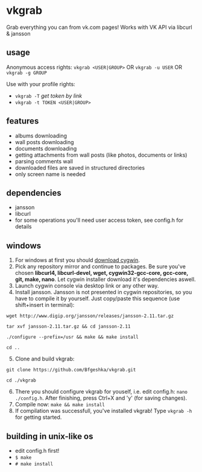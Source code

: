 # vkgrab
Grab everything you can from vk.com pages! Works with VK API via libcurl &amp; jansson

## usage
Anonymous access rights:
```vkgrab <USER|GROUP>```
OR
```vkgrab -u USER```
OR
```vkgrab -g GROUP```

Use with your profile rights:
* ```vkgrab -T``` *get token by link*
* ```vkgrab -t TOKEN <USER|GROUP>```


## features
* albums downloading
* wall posts downloading
* documents downloading
* getting attachments from wall posts (like photos, documents or links)
* parsing comments wall
* downloaded files are saved in structured directories
* only screen name is needed

## dependencies
* jansson
* libcurl
* for some operations you'll need user access token, see config.h for details

## windows
1. For windows at first you should [download cygwin](https://cygwin.com/install.html).
2. Pick any repository mirror and continue to packages. Be sure you've chosen **libcurl4, libcurl-devel, wget, cygwin32-gcc-core, gcc-core, git, make, nano**. Let cygwin installer download it's dependencies aswell.
3. Launch cygwin console via desktop link or any other way.
4. Install jansson. Jansson is not presented in cygwin repositories, so you have to compile it by yourself. Just copy/paste this sequence (use shift+insert in terminal):
  ```
  wget http://www.digip.org/jansson/releases/jansson-2.11.tar.gz

  tar xvf jansson-2.11.tar.gz && cd jansson-2.11

  ./configure --prefix=/usr && make && make install

  cd ..
  ```
5. Clone and build vkgrab:
  ```
  git clone https://github.com/Bfgeshka/vkgrab.git

  cd ./vkgrab
  ```
6. There you should configure vkgrab for youself, i.e. edit config.h: ```nano ./config.h```. After finishing, press Ctrl+X and 'y' (for saving changes).
7. Compile now: ```make && make install```
8. If compilation was successfull, you've installed vkgrab! Type ```vkgrab -h``` for getting started.

## building in unix-like os
- edit config.h first!
- ```$ make```
- ```# make install```


